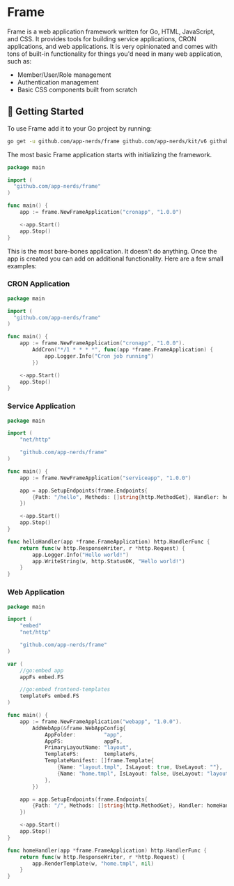 # Frame
Frame is a web application framework written for Go, HTML, JavaScript, and CSS. It provides tools for building service applications, CRON applications, and web applications. It is very opinionated and comes with tons of built-in functionality for things you'd need in many web application, such as:

* Member/User/Role management
* Authentication management
* Basic CSS components built from scratch

## 🚀 Getting Started

To use Frame add it to your Go project by running:

```bash
go get -u github.com/app-nerds/frame github.com/app-nerds/kit/v6 github.com/app-nerds/fireplace/v2 github.com/app-nerds/gobucket/v2
```

The most basic Frame application starts with initializing the framework.

```go
package main

import (
  "github.com/app-nerds/frame"
)

func main() {
	app := frame.NewFrameApplication("cronapp", "1.0.0")

	<-app.Start()
	app.Stop()
}
```

This is the most bare-bones application. It doesn't do anything. Once the app is created you can add on additional functionality. Here are a few small examples:

### CRON Application

```go
package main

import (
  "github.com/app-nerds/frame"
)

func main() {
	app := frame.NewFrameApplication("cronapp", "1.0.0").
		AddCron("*/1 * * * *", func(app *frame.FrameApplication) {
			app.Logger.Info("Cron job running")
		})

	<-app.Start()
	app.Stop()
}
```

### Service Application

```go
package main

import (
	"net/http"

	"github.com/app-nerds/frame"
)

func main() {
	app := frame.NewFrameApplication("serviceapp", "1.0.0")

	app = app.SetupEndpoints(frame.Endpoints{
		{Path: "/hello", Methods: []string{http.MethodGet}, Handler: helloHandler(app)},
	})

	<-app.Start()
	app.Stop()
}

func helloHandler(app *frame.FrameApplication) http.HandlerFunc {
	return func(w http.ResponseWriter, r *http.Request) {
		app.Logger.Info("Hello world!")
		app.WriteString(w, http.StatusOK, "Hello world!")
	}
}
```

### Web Application

```go
package main

import (
	"embed"
	"net/http"

	"github.com/app-nerds/frame"
)

var (
	//go:embed app
	appFs embed.FS

	//go:embed frontend-templates
	templateFs embed.FS
)

func main() {
	app := frame.NewFrameApplication("webapp", "1.0.0").
		AddWebApp(&frame.WebAppConfig{
			AppFolder:         "app",
			AppFS:             appFs,
			PrimaryLayoutName: "layout",
			TemplateFS:        templateFs,
			TemplateManifest: []frame.Template{
				{Name: "layout.tmpl", IsLayout: true, UseLayout: ""},
				{Name: "home.tmpl", IsLayout: false, UseLayout: "layout.tmpl"},
			},
		})

	app = app.SetupEndpoints(frame.Endpoints{
		{Path: "/", Methods: []string{http.MethodGet}, Handler: homeHandler(app)},
	})

	<-app.Start()
	app.Stop()
}

func homeHandler(app *frame.FrameApplication) http.HandlerFunc {
	return func(w http.ResponseWriter, r *http.Request) {
		app.RenderTemplate(w, "home.tmpl", nil)
	}
}
```
